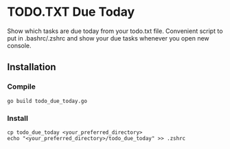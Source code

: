 # TODO.TXT Due Today

Show which tasks are due today from your todo.txt file.
Convenient script to put in .bashrc/.zshrc and show your
due tasks whenever you open new console.

## Installation

### Compile

```
go build todo_due_today.go
```

### Install

```
cp todo_due_today <your_preferred_directory>
echo "<your_preferred_directory>/todo_due_today" >> .zshrc
```
